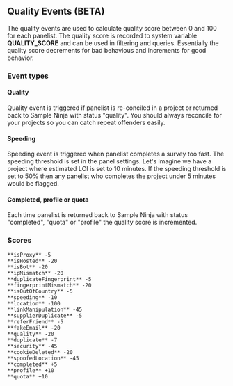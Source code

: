 ## Quality Events (BETA)

The quality events are used to calculate quality score between 0 and 100 for each panelist. The quality score is recorded to system variable **QUALITY_SCORE** and can be used in filtering and queries. Essentially the quality score decrements for bad behavious and increments for good behavior.

### Event types

#### Quality
Quality event is triggered if panelist is re-conciled in a project or returned back to Sample Ninja with status "quality". You should always reconcile for your projects so you can catch repeat offenders easily.

#### Speeding
Speeding event is triggered when panelist completes a survey too fast. The speeding threshold is set in the panel settings. Let's imagine we have a project where estimated LOI is set to 10 minutes. If the speeding threshold is set to 50% then any panelist who completes the project under 5 minutes would be flagged.

#### Completed, profile or quota
Each time panelist is returned back to Sample Ninja with status "completed", "quota" or "profile" the quality score is incremented.

### Scores
```
**isProxy** -5
**isHosted** -20
**isBot** -20
**ipMismatch** -20
**duplicateFingerprint** -5
**fingerprintMismatch** -20
**isOutOfCountry** -5
**speeding** -10
**location** -100
**linkManipulation** -45
**supplierDuplicate** -5
**referFriend** -5
**fakeEmail** -20
**quality** -20
**duplicate** -7
**security** -45
**cookieDeleted** -20
**spoofedLocation** -45
**completed** +5
**profile** +10
**quota** +10
```
